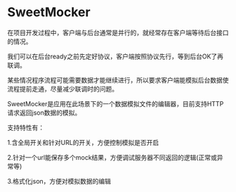 SweetMocker
===========

在项目开发过程中，客户端与后台通常是并行的，就经常存在客户端等待后台接口的情况。

我们可以在后台ready之前先定好协议，客户端按照协议先行，等到后台OK了再联调。

某些情况程序流程可能需要数据才能继续进行，所以要求客户端能模拟后台数据使流程提前走通，尽量减少联调时的问题。

SweetMocker是应用在此场景下的一个数据模拟文件的编辑器，目前支持HTTP请求返回json数据的模拟。

支持特性有：

1.含全局开关和针对URL的开关，方便控制模拟是否开启

2.针对一个url能保存多个mock结果，方便调试服务器不同返回的逻辑(正常或异常等)

3.格式化json，方便对模拟数据的编辑


